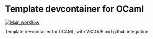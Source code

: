 # Template devcontainer for OCaml

[![Main workflow](https://github.com/TheCBaH/devcontainers-ocaml/workflows/CI/badge.svg?branch=master)](https://github.com/TheCBaH/devcontainers-ocaml/actions)

Template devcontainer for OCAML, with VSCOdE and github integration

